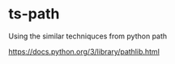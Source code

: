 # ts-path

Using the similar techniquces from python path

https://docs.python.org/3/library/pathlib.html


